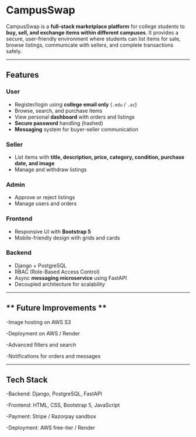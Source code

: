 # CampusSwap

CampusSwap is a **full-stack marketplace platform** for college students to **buy, sell, and exchange items within different campuses**. It provides a secure, user-friendly environment where students can list items for sale, browse listings, communicate with sellers, and complete transactions safely.

---

## **Features**

### **User**
- Register/login using **college email only** (`.edu` / `.ac`)  
- Browse, search, and purchase items  
- View personal **dashboard** with orders and listings  
- **Secure password** handling (hashed)  
- **Messaging** system for buyer-seller communication  

### **Seller**
- List items with **title, description, price, category, condition, purchase date, and image**  
- Manage and withdraw listings  

### **Admin**
- Approve or reject listings  
- Manage users and orders  

### **Frontend**
- Responsive UI with **Bootstrap 5**  
- Mobile-friendly design with grids and cards  

### **Backend**
- Django + PostgreSQL  
- RBAC (Role-Based Access Control)  
- Async **messaging microservice** using FastAPI  
- Decoupled architecture for scalability  

---
## ** Future Improvements **

-Image hosting on AWS S3

-Deployment on AWS / Render

-Advanced filters and search

-Notifications for orders and messages

------
## **Tech Stack**

-Backend: Django, PostgreSQL, FastAPI

-Frontend: HTML, CSS, Bootstrap 5, JavaScript

-Payment: Stripe / Razorpay sandbox

-Deployment: AWS free-tier / Render